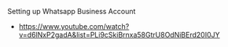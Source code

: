 Setting up Whatsapp Business Account
- https://www.youtube.com/watch?v=d6lNxP2gadA&list=PLi9cSkiBrnxa58GtrU8OdNiBErd20I0JY
